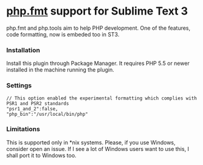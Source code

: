 # [php.fmt](https://github.com/dericofilho/php.tools) support for Sublime Text 3


php.fmt and php.tools aim to help PHP development. One of the features, code formatting, now is embeded too in ST3.


### Installation
Install this plugin through Package Manager. It requires PHP 5.5 or newer installed in the machine running the plugin.



### Settings
```
// This option enabled the experimental formatting which complies with PSR1 and PSR2 standards
"psr1_and_2":false,
"php_bin":"/usr/local/bin/php"
```

### Limitations
This is supported only in *nix systems. Please, if you use Windows, consider open an issue. If I see a lot of Windows users want to use this, I shall port it to Windows too.
